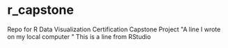 # r_capstone
Repo for R Data Visualization Certification Capstone Project
"A line I wrote on my local computer "
This is a line from RStudio
